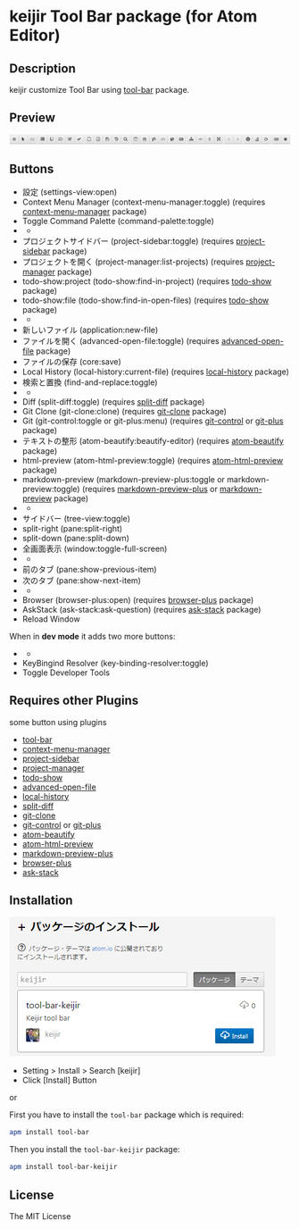 # keijir Tool Bar package (for Atom Editor)

## Description
keijir customize Tool Bar using [tool-bar](https://atom.io/packages/tool-bar) package.

## Preview
![Screenshot](https://github.com/keijir/atom-tool-bar-keijir/raw/master/screenshot.png)

## Buttons
* 設定 (settings-view:open)
* Context Menu Manager (context-menu-manager:toggle) (requires [context-menu-manager](https://atom.io/packages/context-menu-manager) package)
* Toggle Command Palette (command-palette:toggle)
* -
* プロジェクトサイドバー (project-sidebar:toggle) (requires [project-sidebar](https://atom.io/packages/project-sidebar) package)
* プロジェクトを開く (project-manager:list-projects) (requires [project-manager](https://atom.io/packages/project-manager) package)
* todo-show:project (todo-show:find-in-project) (requires [todo-show](https://atom.io/packages/todo-show) package)
* todo-show:file (todo-show:find-in-open-files) (requires [todo-show](https://atom.io/packages/todo-show) package)
* -
* 新しいファイル (application:new-file)
* ファイルを開く (advanced-open-file:toggle) (requires [advanced-open-file](https://atom.io/packages/advanced-open-file) package)
* ファイルの保存 (core:save)
* Local History (local-history:current-file) (requires [local-history](https://atom.io/packages/local-history) package)
* 検索と置換 (find-and-replace:toggle)
* -
* Diff (split-diff:toggle) (requires [split-diff](https://atom.io/packages/split-diff) package)
* Git Clone (git-clone:clone) (requires [git-clone](https://atom.io/packages/git-clone) package)
* Git (git-control:toggle or git-plus:menu) (requires [git-control](https://atom.io/packages/git-control) or [git-plus](https://atom.io/packages/git-plus) package)
* テキストの整形 (atom-beautify:beautify-editor) (requires [atom-beautify](https://atom.io/packages/atom-beautify) package)
* html-preview (atom-html-preview:toggle) (requires [atom-html-preview](https://atom.io/packages/atom-html-preview) package)
* markdown-preview (markdown-preview-plus:toggle or markdown-preview:toggle) (requires [markdown-preview-plus](https://atom.io/packages/markdown-preview-plus) or [markdown-preview](https://atom.io/packages/markdown-preview) package)
* -
* サイドバー (tree-view:toggle)
* split-right (pane:split-right)
* split-down (pane:split-down)
* 全画面表示 (window:toggle-full-screen)
* -
* 前のタブ (pane:show-previous-item)
* 次のタブ (pane:show-next-item)
* -
* Browser (browser-plus:open) (requires [browser-plus](https://atom.io/packages/browser-plus) package)
* AskStack (ask-stack:ask-question) (requires [ask-stack](https://atom.io/packages/ask-stack) package)
* Reload Window

When in **dev mode** it adds two more buttons:
* -
* KeyBingind Resolver (key-binding-resolver:toggle)
* Toggle Developer Tools

## Requires other Plugins
some button using plugins
* [tool-bar](https://atom.io/packages/tool-bar)
* [context-menu-manager](https://atom.io/packages/context-menu-manager)
* [project-sidebar](https://atom.io/packages/project-sidebar)
* [project-manager](https://atom.io/packages/project-manager)
* [todo-show](https://atom.io/packages/todo-show)
* [advanced-open-file](https://atom.io/packages/advanced-open-file)
* [local-history](https://atom.io/packages/local-history)
* [split-diff](https://atom.io/packages/split-diff)
* [git-clone](https://atom.io/packages/git-clone)
* [git-control](https://atom.io/packages/git-control) or [git-plus](https://atom.io/packages/git-plus)
* [atom-beautify](https://atom.io/packages/atom-beautify)
* [atom-html-preview](https://atom.io/packages/atom-html-preview)
* [markdown-preview-plus](https://atom.io/packages/markdown-preview-plus)
* [browser-plus](https://atom.io/packages/browser-plus)
* [ask-stack](https://atom.io/packages/ask-stack)

## Installation
![Screenshot](https://github.com/keijir/atom-tool-bar-keijir/raw/master/install.png)

* Setting > Install > Search [keijir]
* Click [Install] Button


or


First you have to install the `tool-bar` package which is required:

```bash
apm install tool-bar
```

Then you install the `tool-bar-keijir` package:

```bash
apm install tool-bar-keijir
```

## License
The MIT License
